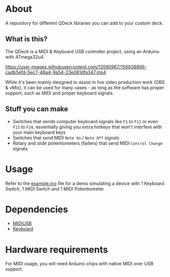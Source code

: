 # About
A repository for different QDeck libraries you can add to your custom deck.
## What is this?
The QDeck is a MIDI & Keyboard USB controller project, using an Arduino with ATmega32u4.

https://user-images.githubusercontent.com/13590967/156938866-cadb5efd-5ec7-48a4-9a54-23e081dfa347.mp4

While it's been mainly designed to assist in live video production work (OBS & vMix), it can be used for many cases - as long as the software has proper support, such as MIDI and proper keyboard signals.

## Stuff you can make
- Switches that sends computer keyboard signals like `F1` to `F12` or even `F13` to `F24`, essentially giving you extra hotkeys that won't interfere with your main keyboard keys
- Switches that send MIDI `Note On` / `Note Off` signals
- Rotary and slide potentiometers (faders) that send MIDI `Control Change` signals

# Usage
Refer to the [example.ino](https://github.com/matheusmeloni/QDeck/blob/main/example.ino) file for a demo simulating a device with 1 Keyboard Switch, 1 MIDI Switch and 1 MIDI Potentiometer

# Dependencies
- [MIDIUSB](https://github.com/arduino-libraries/MIDIUSB)
- [Keyboard](https://github.com/arduino-libraries/Keyboard)

# Hardware requirements
For MIDI usage, you will need Arduino chips with native MIDI over USB support.
